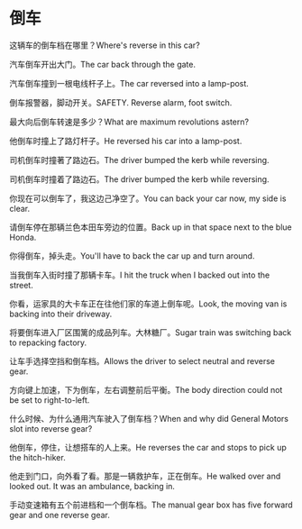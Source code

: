 # 倒车

<p><span class="chinese">这辆车的倒车档在哪里？</span><span class="english">Where's reverse in this car?</span></p>

<p><span class="chinese">汽车倒车开出大门。</span><span class="english">The car back through the gate.</span></p>

<p><span class="chinese">汽车倒车撞到一根电线杆子上。</span><span class="english">The car reversed into a lamp-post.</span></p>

<p><span class="chinese">倒车报警器，脚动开关。</span><span class="english">SAFETY. Reverse alarm, foot switch.</span></p>

<p><span class="chinese">最大向后倒车转速是多少？</span><span class="english">What are maximum revolutions astern?</span></p>

<p><span class="chinese">他倒车时撞上了路灯杆子。</span><span class="english">He reversed his car into a lamp-post.</span></p>

<p><span class="chinese">司机倒车时撞著了路边石。</span><span class="english">The driver bumped the kerb while reversing.</span></p>

<p><span class="chinese">司机倒车时撞着了路边石。</span><span class="english">The driver bumped the kerb while reversing.</span></p>

<p><span class="chinese">你现在可以倒车了，我这边己净空了。</span><span class="english">You can back your car now, my side is clear.</span></p>

<p><span class="chinese">请倒车停在那辆兰色本田车旁边的位置。</span><span class="english">Back up in that space next to the blue Honda.</span></p>

<p><span class="chinese">你得倒车，掉头走。</span><span class="english">You'll have to back the car up and turn around.</span></p>

<p><span class="chinese">当我倒车入街时撞了那辆卡车。</span><span class="english">I hit the  truck when I backed out into the street.</span></p>

<p><span class="chinese">你看，运家具的大卡车正在往他们家的车道上倒车呢。</span><span class="english">Look, the moving van is backing into their driveway.</span></p>

<p><span class="chinese">将要倒车进入厂区围篱的成品列车。大林糖厂。</span><span class="english">Sugar train was switching back to repacking factory.</span></p>

<p><span class="chinese">让车手选择空挡和倒车档。</span><span class="english">Allows the driver to select neutral and reverse gear.</span></p>

<p><span class="chinese">方向键上加速，下为倒车，左右调整前后平衡。</span><span class="english">The body direction could not be set to right-to-left.</span></p>

<p><span class="chinese">什么时候、为什么通用汽车驶入了倒车档？</span><span class="english">When and why did General Motors slot into reverse gear?</span></p>

<p><span class="chinese">他倒车，停住，让想搭车的人上来。</span><span class="english">He reverses the car and stops to pick up the hitch-hiker.</span></p>

<p><span class="chinese">他走到门口，向外看了看。那是一辆救护车，正在倒车。</span><span class="english">He walked over and looked out. It was an ambulance, backing in.</span></p>

<p><span class="chinese">手动变速箱有五个前进档和一个倒车档。</span><span class="english">The manual gear box has five forward gear and one reverse gear.</span></p>

